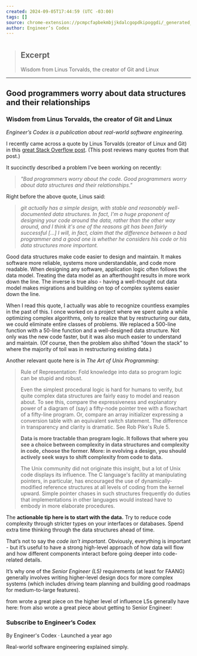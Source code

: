 ```yaml
---
created: 2024-09-05T17:44:59 (UTC -03:00)
tags: []
source: chrome-extension://pcmpcfapbekmbjjkdalcgopdkipoggdi/_generated_background_page.html
author: Engineer’s Codex
---
```


# 

> ## Excerpt
> Wisdom from Linus Torvalds, the creator of Git and Linux

---
## Good programmers worry about data structures and their relationships

### Wisdom from Linus Torvalds, the creator of Git and Linux

_Engineer’s Codex is a publication about real-world software engineering._

I recently came across a quote by Linus Torvalds (creator of Linux and Git) in this [great Stack Overflow post](https://softwareengineering.stackexchange.com/questions/163185/torvalds-quote-about-good-programmer). (This post reviews many quotes from that post.)

It succinctly described a problem I’ve been working on recently:

> _"Bad programmers worry about the code. Good programmers worry about data structures and their relationships."_

Right before the above quote, Linus said:

> _git actually has a simple design, with stable and reasonably well-documented data structures. In fact, I'm a huge proponent of designing your code around the data, rather than the other way around, and I think it's one of the reasons git has been fairly successful \[…\] I will, in fact, claim that the difference between a bad programmer and a good one is whether he considers his code or his data structures more important._

Good data structures make code easier to design and maintain. It makes software more reliable, systems more understandable, and code more readable. When designing any software, application logic often follows the data model. Treating the data model as an afterthought results in more work down the line. The inverse is true also - having a well-thought out data model makes migrations and building on top of complex systems easier down the line.

When I read this quote, I actually was able to recognize countless examples in the past of this. I once worked on a project where we spent quite a while optimizing complex algorithms, only to realize that by restructuring our data, we could eliminate entire classes of problems. We replaced a 500-line function with a 50-line function and a well-designed data structure. Not only was the new code faster, but it was also much easier to understand and maintain. (Of course, then the problem also shifted “down the stack” to where the majority of toil was in restructuring existing data.)

Another relevant quote here is in _The Art of Unix Programming_: 

> Rule of Representation: Fold knowledge into data so program logic can be stupid and robust.
> 
> Even the simplest procedural logic is hard for humans to verify, but quite complex data structures are fairly easy to model and reason about. To see this, compare the expressiveness and explanatory power of a diagram of (say) a fifty-node pointer tree with a flowchart of a fifty-line program. Or, compare an array initializer expressing a conversion table with an equivalent switch statement. The difference in transparency and clarity is dramatic. See Rob Pike's Rule 5.
> 
> **Data is more tractable than program logic. It follows that where you see a choice between complexity in data structures and complexity in code, choose the former. More: in evolving a design, you should actively seek ways to shift complexity from code to data.**
> 
> The Unix community did not originate this insight, but a lot of Unix code displays its influence. The C language's facility at manipulating pointers, in particular, has encouraged the use of dynamically-modified reference structures at all levels of coding from the kernel upward. Simple pointer chases in such structures frequently do duties that implementations in other languages would instead have to embody in more elaborate procedures.

The **actionable tip here is to start with the data.** Try to reduce code complexity through stricter types on your interfaces or databases. Spend extra time thinking through the data structures ahead of time.

That’s not to say the _code isn’t important_. Obviously, everything is important - but it’s useful to have a strong high-level approach of how data will flow and how different components interact before going deeper into code-related details. 

It’s why one of the _Senior Engineer (L5)_ requirements (at least for FAANG) generally involves writing higher-level design docs for more complex systems (which includes driving team planning and building good roadmaps for medium-to-large features).

from wrote a great piece on the higher level of influence L5s generally have here: from also wrote a great piece about getting to Senior Engineer:

### Subscribe to Engineer’s Codex

By Engineer's Codex · Launched a year ago

Real-world software engineering explained simply.
